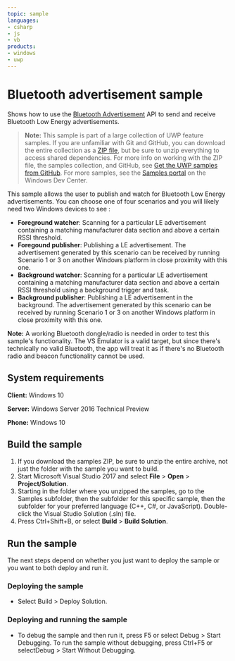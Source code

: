 ```yaml
---
topic: sample
languages:
- csharp
- js
- vb
products:
- windows
- uwp
---
```


<!---
  category: DevicesSensorsAndPower
  samplefwlink: http://go.microsoft.com/fwlink/p/?LinkId=619990
--->

# Bluetooth advertisement sample

Shows how to use the [Bluetooth Advertisement](https://msdn.microsoft.com/library/windows/apps/xaml/windows.devices.bluetooth.advertisement.aspx) 
API to send and receive Bluetooth Low Energy advertisements.

> **Note:** This sample is part of a large collection of UWP feature samples. 
> If you are unfamiliar with Git and GitHub, you can download the entire collection as a 
> [ZIP file](https://github.com/Microsoft/Windows-universal-samples/archive/master.zip), but be 
> sure to unzip everything to access shared dependencies. For more info on working with the ZIP file, 
> the samples collection, and GitHub, see [Get the UWP samples from GitHub](https://aka.ms/ovu2uq). 
> For more samples, see the [Samples portal](https://aka.ms/winsamples) on the Windows Dev Center. 

This sample allows the user to publish and watch for Bluetooth Low Energy advertisements.  You can choose one of four scenarios and you will likely need two Windows devices to see :
- **Foreground watcher**: Scanning for a particular LE advertisement containing a matching manufacturer data section and above a certain RSSI threshold.
- **Foregound publisher**: Publishing a LE advertisement. The advertisement generated by this scenario can be received by running Scenario 1 or 3 on another Windows platform in close proximity with this one.
- **Background watcher**: Scanning for a particular LE advertisement containing a matching manufacturer data section and above a certain RSSI threshold using a background trigger and task. 
- **Background publisher**: Publishing a LE advertisement in the background. The advertisement generated by this scenario can be received by running Scenario 1 or 3 on another Windows platform in close proximity with this one.

**Note:** A working Bluetooth dongle/radio is needed in order to test this sample's functionality.  The VS Emulator is a valid target, but since there's technically no valid Bluetooth, the app will treat it as if there's no Bluetooth radio and beacon functionality cannot be used.  

## System requirements

**Client:** Windows 10

**Server:** Windows Server 2016 Technical Preview

**Phone:** Windows 10

## Build the sample

1. If you download the samples ZIP, be sure to unzip the entire archive, not just the folder with the sample you want to build. 
2. Start Microsoft Visual Studio 2017 and select **File** \> **Open** \> **Project/Solution**.
3. Starting in the folder where you unzipped the samples, go to the Samples subfolder, then the subfolder for this specific sample, then the subfolder for your preferred language (C++, C#, or JavaScript). Double-click the Visual Studio Solution (.sln) file.
4. Press Ctrl+Shift+B, or select **Build** \> **Build Solution**.

## Run the sample

The next steps depend on whether you just want to deploy the sample or you want to both deploy and run it.

### Deploying the sample

- Select Build > Deploy Solution. 

### Deploying and running the sample

- To debug the sample and then run it, press F5 or select Debug >  Start Debugging. To run the sample without debugging, press Ctrl+F5 or selectDebug > Start Without Debugging. 

